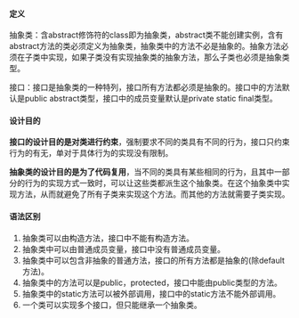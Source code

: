 #### 定义

抽象类：含abstract修饰符的class即为抽象类，abstract类不能创建实例，含有abstract方法的类必须定义为抽象类，抽象类中的方法不必是抽象的。抽象方法必须在子类中实现，如果子类没有实现抽象类的抽象方法，那么子类也必须是抽象类型。

接口：接口是抽象类的一种特列，接口所有方法都必须是抽象的。接口中的方法默认是public abstract类型，接口中的成员变量默认是private static final类型。

#### 设计目的

**接口的设计目的是对类进行约束**，强制要求不同的类具有不同的行为，接口只约束行为的有无，单对于具体行为的实现没有限制。

**抽象类的设计目的是为了代码复用**，当不同的类具有某些相同的行为，且其中一部分的行为的实现方式一致时，可以让这些类都派生这个抽象类。在这个抽象类中实现方法，从而就避免了所有子类来实现这个方法。而其他的方法就需要子类实现。

#### 语法区别

1. 抽象类可以由构造方法，接口中不能有构造方法。
2. 抽象类中可以由普通成员变量，接口中没有普通成员变量。
3. 抽象类中可以包含非抽象的普通方法，接口的所有方法都是抽象的(除default方法)。
4. 抽象类中的方法可以是public，protected，接口中能由public类型的方法。
5. 抽象类中的static方法可以被外部调用，接口中的static方法不能外部调用。
6. 一个类可以实现多个接口，但只能继承一个抽象类。